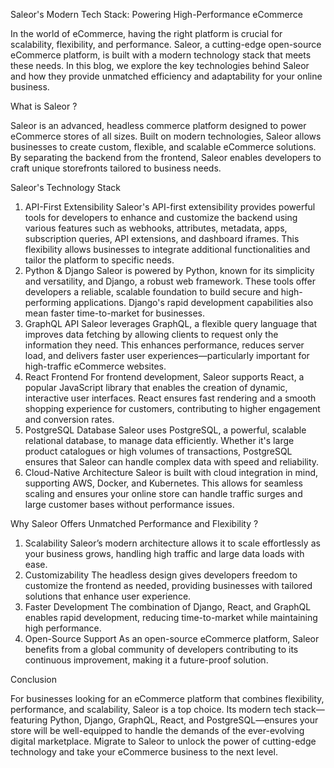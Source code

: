 Saleor's Modern Tech Stack: Powering High-Performance eCommerce

In the world of eCommerce, having the right platform is crucial for scalability, flexibility, and performance. Saleor, a cutting-edge open-source eCommerce platform, is built with a modern technology stack that meets these needs. In this blog, we explore the key technologies behind Saleor and how they provide unmatched efficiency and adaptability for your online business.

What is Saleor ?

Saleor is an advanced, headless commerce platform designed to power eCommerce stores of all sizes. Built on modern technologies, Saleor allows businesses to create custom, flexible, and scalable eCommerce solutions. By separating the backend from the frontend, Saleor enables developers to craft unique storefronts tailored to business needs.

Saleor's Technology Stack

1. API-First Extensibility
Saleor's API-first extensibility provides powerful tools for developers to enhance and customize the backend using various features such as webhooks, attributes, metadata, apps, subscription queries, API extensions, and dashboard iframes. This flexibility allows businesses to integrate additional functionalities and tailor the platform to specific needs.
2. Python & Django
Saleor is powered by Python, known for its simplicity and versatility, and Django, a robust web framework. These tools offer developers a reliable, scalable foundation to build secure and high-performing applications. Django's rapid development capabilities also mean faster time-to-market for businesses.
3. GraphQL API
Saleor leverages GraphQL, a flexible query language that improves data fetching by allowing clients to request only the information they need. This enhances performance, reduces server load, and delivers faster user experiences—particularly important for high-traffic eCommerce websites.
4. React Frontend
For frontend development, Saleor supports React, a popular JavaScript library that enables the creation of dynamic, interactive user interfaces. React ensures fast rendering and a smooth shopping experience for customers, contributing to higher engagement and conversion rates.
5. PostgreSQL Database
Saleor uses PostgreSQL, a powerful, scalable relational database, to manage data efficiently. Whether it's large product catalogues or high volumes of transactions, PostgreSQL ensures that Saleor can handle complex data with speed and reliability.
6. Cloud-Native Architecture
Saleor is built with cloud integration in mind, supporting AWS, Docker, and Kubernetes. This allows for seamless scaling and ensures your online store can handle traffic surges and large customer bases without performance issues.

Why Saleor Offers Unmatched Performance and Flexibility ?

1. Scalability
Saleor’s modern architecture allows it to scale effortlessly as your business grows, handling high traffic and large data loads with ease.
2. Customizability
The headless design gives developers freedom to customize the frontend as needed, providing businesses with tailored solutions that enhance user experience.
3. Faster Development
The combination of Django, React, and GraphQL enables rapid development, reducing time-to-market while maintaining high performance.
4. Open-Source Support
As an open-source eCommerce platform, Saleor benefits from a global community of developers contributing to its continuous improvement, making it a future-proof solution.

Conclusion

For businesses looking for an eCommerce platform that combines flexibility, performance, and scalability, Saleor is a top choice. Its modern tech stack—featuring Python, Django, GraphQL, React, and PostgreSQL—ensures your store will be well-equipped to handle the demands of the ever-evolving digital marketplace.
Migrate to Saleor to unlock the power of cutting-edge technology and take your eCommerce business to the next level.
